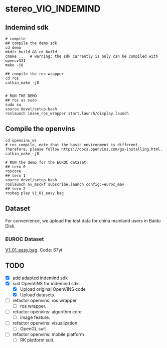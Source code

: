 # stereo_VIO_INDEMIND

## Indemind sdk
```shell
# compile
## compile the demo sdk
cd demo
mkdir build && cd build
cmake ..   # warning: the sdk currently is only can be compiled with opencv331
make -j8

## compile the ros wrapper
cd ros
catkin_make -j8


# RUN THE DEMO
## ros as sudo
sudo su
source devel/setup.bash
roslaunch imsee_ros_wrapper start.launch/display.launch
```

## Compile the openvins
```
cd openvins_ws
# ros compile, note that the basic environment is different. Therefore, please follow https://docs.openvins.com/gs-installing.html.
catkin_make -j8

# RUN the demo for the EUROC dataset.
## term 0
roscore
## term 1
source devel/setup.bash
roslaunch ov_msckf subscribe.launch config:=euroc_mav
## term 2
rosbag play V1_01_easy.bag
```

## Dataset
For convenience, we upload the test data for china mainland users in Baidu Disk.
### EUROC Dataset 
[V1_01_easy.bag](https://pan.baidu.com/s/1ng2MAm9Na1cZ7kutDOM8FQ?pwd=67yi). Code: 67yi 


## TODO
- [X] add adapted indemind sdk
- [X] suit OpenVINS for indemind sdk.
    - [X] Upload original OpenVINS code
    - [X] Upload datasets.
- [ ] refactor openvins: ros wrapper
    - [ ] ros wrapper.
- [ ] refactor openvins: algorithm core
    - [ ] image feature.
- [ ] refactor openvins: visualization
    - [ ] OpenGL suit
- [ ] refactor openvins: mobile platform
    - [ ] RK platform suit.